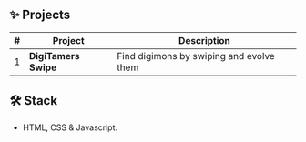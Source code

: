 ## ✨ Projects
|#|  Project   | Description |
|-| ---------- | ------------|
|1| **DigiTamers Swipe**    | Find digimons by swiping and evolve them |
## 🛠️ Stack
- HTML, CSS & Javascript.
